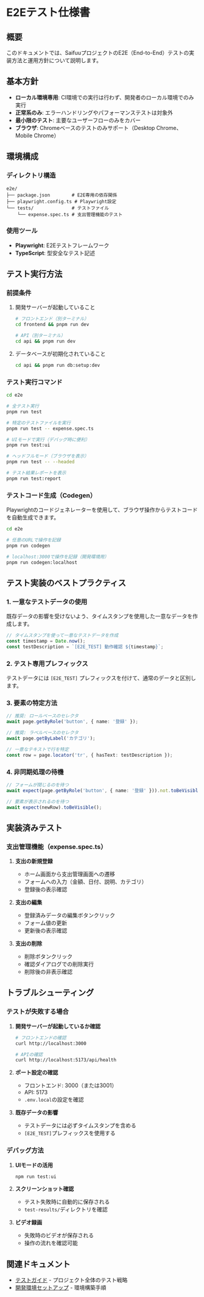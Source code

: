# E2Eテスト仕様書

## 概要

このドキュメントでは、SaifuuプロジェクトのE2E（End-to-End）テストの実装方法と運用方針について説明します。

## 基本方針

- **ローカル環境専用**: CI環境での実行は行わず、開発者のローカル環境でのみ実行
- **正常系のみ**: エラーハンドリングやパフォーマンステストは対象外
- **最小限のテスト**: 主要なユーザーフローのみをカバー
- **ブラウザ**: Chromeベースのテストのみサポート（Desktop Chrome、Mobile Chrome）

## 環境構成

### ディレクトリ構造
```
e2e/
├── package.json        # E2E専用の依存関係
├── playwright.config.ts # Playwright設定
└── tests/              # テストファイル
    └── expense.spec.ts # 支出管理機能のテスト
```

### 使用ツール
- **Playwright**: E2Eテストフレームワーク
- **TypeScript**: 型安全なテスト記述

## テスト実行方法

### 前提条件
1. 開発サーバーが起動していること
   ```bash
   # フロントエンド（別ターミナル）
   cd frontend && pnpm run dev
   
   # API（別ターミナル）
   cd api && pnpm run dev
   ```

2. データベースが初期化されていること
   ```bash
   cd api && pnpm run db:setup:dev
   ```

### テスト実行コマンド

```bash
cd e2e

# 全テスト実行
pnpm run test

# 特定のテストファイルを実行
pnpm run test -- expense.spec.ts

# UIモードで実行（デバッグ時に便利）
pnpm run test:ui

# ヘッドフルモード（ブラウザを表示）
pnpm run test -- --headed

# テスト結果レポートを表示
pnpm run test:report
```

### テストコード生成（Codegen）

Playwrightのコードジェネレーターを使用して、ブラウザ操作からテストコードを自動生成できます。

```bash
cd e2e

# 任意のURLで操作を記録
pnpm run codegen

# localhost:3000で操作を記録（開発環境用）
pnpm run codegen:localhost
```

## テスト実装のベストプラクティス

### 1. 一意なテストデータの使用

既存データの影響を受けないよう、タイムスタンプを使用した一意なデータを作成します。

```typescript
// タイムスタンプを使って一意なテストデータを作成
const timestamp = Date.now();
const testDescription = `[E2E_TEST] 動作確認 ${timestamp}`;
```

### 2. テスト専用プレフィックス

テストデータには `[E2E_TEST]` プレフィックスを付けて、通常のデータと区別します。

### 3. 要素の特定方法

```typescript
// 推奨: ロールベースのセレクタ
await page.getByRole('button', { name: '登録' });

// 推奨: ラベルベースのセレクタ
await page.getByLabel('カテゴリ');

// 一意なテキストで行を特定
const row = page.locator('tr', { hasText: testDescription });
```

### 4. 非同期処理の待機

```typescript
// フォームが閉じるのを待つ
await expect(page.getByRole('button', { name: '登録' })).not.toBeVisible();

// 要素が表示されるのを待つ
await expect(newRow).toBeVisible();
```

## 実装済みテスト

### 支出管理機能（expense.spec.ts）

1. **支出の新規登録**
   - ホーム画面から支出管理画面への遷移
   - フォームへの入力（金額、日付、説明、カテゴリ）
   - 登録後の表示確認

2. **支出の編集**
   - 登録済みデータの編集ボタンクリック
   - フォーム値の更新
   - 更新後の表示確認

3. **支出の削除**
   - 削除ボタンクリック
   - 確認ダイアログでの削除実行
   - 削除後の非表示確認

## トラブルシューティング

### テストが失敗する場合

1. **開発サーバーが起動しているか確認**
   ```bash
   # フロントエンドの確認
   curl http://localhost:3000
   
   # APIの確認
   curl http://localhost:5173/api/health
   ```

2. **ポート設定の確認**
   - フロントエンド: 3000（または3001）
   - API: 5173
   - `.env.local`の設定を確認

3. **既存データの影響**
   - テストデータには必ずタイムスタンプを含める
   - `[E2E_TEST]`プレフィックスを使用する

### デバッグ方法

1. **UIモードの活用**
   ```bash
   npm run test:ui
   ```

2. **スクリーンショット確認**
   - テスト失敗時に自動的に保存される
   - `test-results/`ディレクトリを確認

3. **ビデオ録画**
   - 失敗時のビデオが保存される
   - 操作の流れを確認可能

## 関連ドキュメント

- [テストガイド](./テストガイド.md) - プロジェクト全体のテスト戦略
- [開発環境セットアップ](../開発環境/環境変数設定ガイド.md) - 環境構築手順